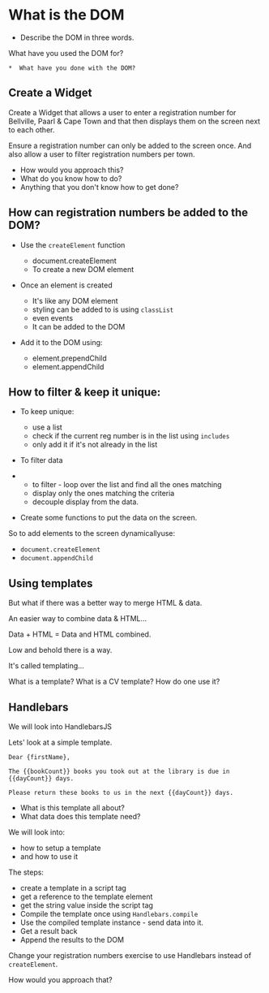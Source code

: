 
# What is the DOM

* Describe the DOM in three words.

What have you used the DOM for?

	*  What have you done with the DOM?

## Create a Widget

Create a Widget that allows a user to enter a registration number 
for Bellville, Paarl & Cape Town and that then displays them on 
the screen next to each other.

Ensure a registration number can only be added to the screen once. And also allow a user to filter registration numbers per town.

* How would you approach this?
* What do you know how to do? 
* Anything that you don't know how to get done?

## How can registration numbers be added to the DOM?

* Use the `createElement` function
	* document.createElement
	* To create a new DOM element

* Once an element is created
	* It's like any DOM element
	* styling can be added to is using `classList`
	* even events
	* It can be added to the DOM

* Add it to the DOM using:
	* element.prependChild
	* element.appendChild


## How to filter & keep it unique:

* To keep unique:
	* use a list
	* check if the current reg number is in the list using `includes`
	* only add it if it's not already in the list

* To filter data
* 
	* to filter - loop over the list and find all the ones matching
	* display only the ones matching the criteria
	* decouple display from the data.

*  Create some functions to put the data on the screen.


So to add elements to the screen dynamicallyuse:

* `document.createElement`
* `document.appendChild`

## Using templates

But what if there was a better way to merge HTML & data.

An easier way to combine data & HTML...

Data + HTML = Data and HTML combined.

Low and behold there is a way.

It's called templating...

What is a template?
What is a CV template?
How do one use it?

## Handlebars

We will look into HandlebarsJS

Lets' look at a simple template.

```
Dear {firstName},

The {{bookCount}} books you took out at the library is due in {{dayCount}} days.

Please return these books to us in the next {{dayCount}} days.
```

* What is this template all about?
* What data does this template need?

We will look into:

* how to setup a template
* and how to use it


The steps:

* create a template in a script tag
* get a reference to the template element
* get the string value inside the script tag
* Compile the template once using `Handlebars.compile`
* Use the compiled template instance - send data into it.
* Get a result back
* Append the results to the DOM

Change your registration numbers exercise to use Handlebars instead of `createElement`.

How would you approach that?
